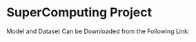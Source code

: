 # SuperComputing Project
Model and Dataset Can be Downloaded from the Following Link: [](https://drive.google.com/drive/folders/1WdEX8PfZgJyr7Cfl3Sk_B-UCzsUQD5WS?usp=sharing)
